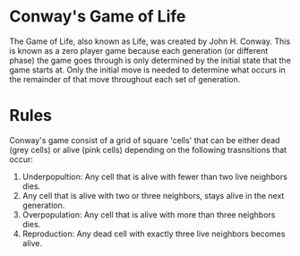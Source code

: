 # Conway's Game of Life

The Game of Life, also known as Life, was created by John H. Conway. This is known as a zero player game because each generation (or different phase) the game goes through is only determined by the initial state that the game starts at. Only the initial move is needed to determine what occurs in the remainder of that move throughout each set of generation.

# Rules

Conway's game consist of a grid of square 'cells' that can be either dead (grey cells) or alive (pink cells) depending on the following trasnsitions that occur:

1. Underpopultion: Any cell that is alive with fewer than two live neighbors dies.
2. Any cell that is alive with two or three neighbors, stays alive in the next generation.
3. Overpopulation: Any cell that is alive with more than three neighbors dies.
4. Reproduction: Any dead cell with exactly three live neighbors becomes alive.